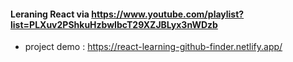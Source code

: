 #### Leraning React via https://www.youtube.com/playlist?list=PLXuv2PShkuHzbwIbcT29XZJBLyx3nWDzb
- project demo : https://react-learning-github-finder.netlify.app/
